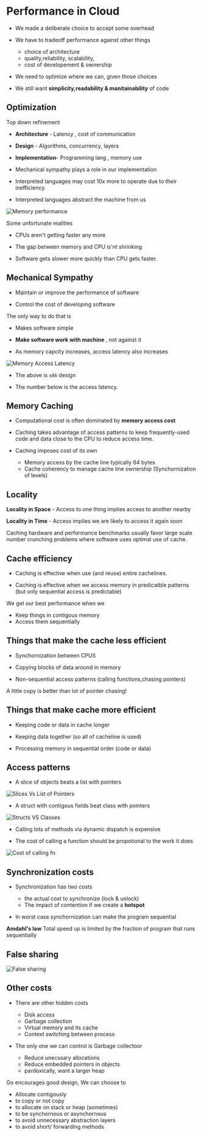 
# Performance in Cloud

- We made a deliberate choice to accept some overhead

- We have to tradeoff performance against other things
    - choice of architecture
    - quality,reliability, scalability,
    - cost of developement & ownership

- We need to optimize where we can, given those choices

- We still want **simplicity,readability & manitainability** of code

## Optimization

Top down refinement

- **Architecture** - Latency , cost of communication

- **Design** - Algorithms, concurrency, layers

- **Implementation**- Programming lang , memory use

- Mechanical sympathy plays a role in our implementation

- Interpreted languages may cost 10x more to operate due to their inefficiency.

- Interpreted languages abstract the machine from us

![Memory performance](../images/memory-performance.png)

Some unfortunate realities

- CPUs aren't getting faster any more

- The gap between memory and CPU is'nt shrinking

- Software gets slower more quickly than CPU gets faster.

## Mechanical Sympathy

- Maintain or improve the performance of software

- Control the cost of developing software

The only way to do that is

 - Makes software simple
 - **Make software work with machine** , not against it

 - As memory capcity increases, access latency also increases


![Memory Access Latency](../images/memory-access-latency.png)

- The above is ``x86`` design

- The number below is the access latency.

## Memory Caching

- Computational cost is often dominated by **memory access cost**

- Caching takes advantage of access patterns to keep frequently-used
code and data close to the CPU to reduce access time.

- Caching imposes cost of its own
    - Memory access by the cache line typically 64 bytes
    - Cache coherency to manage cache line ownership (Synchornization of levels)

## Locality

**Locality in Space** - Access to one thing implies access to another nearby

**Locality in Time** - Access implies we are likely to access it again soon

Caching hardware and performance benchmarks usually favor large scale number crunching problems where software uses optimal use of cache.

## Cache efficiency

- Caching is effective when use (and reuse) entire cachelines.

- Caching is effective when we access memory in predicatble patterns
(but only sequential access is predictable)

We get our best performance when we 

- Keep things in contigous memory
- Access them sequentially

## Things that make the cache less efficient
- Synchornization between CPUS

- Copying blocks of data around in memory

- Non-sequential access patterns (calling functions,chasing pointers)

A little copy is better than lot of pointer chasing!

## Things that make cache more efficient

- Keeping code or data in cache longer

- Keeping data together (so all of cacheline is used)

- Processing memory in sequential order (code or data)

## Access patterns

- A slice of objects beats a list with pointers

![Slices Vs List of Pointers](../images/slice-vs-pointers-list.png)


-  A struct with contigous fields beat class with pointers

![Structs VS Classes](../images/struct-vs-classes.png)


- Calling lots of methods via dynamic dispatch is expensive

- The cost of calling a function should be propotional to the work it does


![Cost of calling fn](../images/cost-of-calling-fn.png)

## Synchronization costs

- Synchronization has two costs
    - the actual cost to synchronize (lock & unlock)
    - The impact of contention if we create a **hotspot**

- In worst case synchornization can make the program sequential

**Amdahl's law**
Total speed up is limited by the fraction of program that runs sequentially

## False sharing

![False sharing](../images/false-sharing.png)

## Other costs

- There are other hidden costs
    - Disk access
    - Garbage collection
    - Virtual memory and its cache
    - Context switching between process

-  The only one we can control is Garbage collectoor
    - Reduce unecssary allocations
    - Reduce embedded pointers in objects
    - pardoxically, want a larger heap

Go encourages good design, We can choose to

- Allocate contigously
- to copy or not copy
- to allocate on stack or heap (sometimes)
- to be synchornous or asynchornous
- to avoid unnecessary abstraction layers
- to avoid short/ forwarding methods
